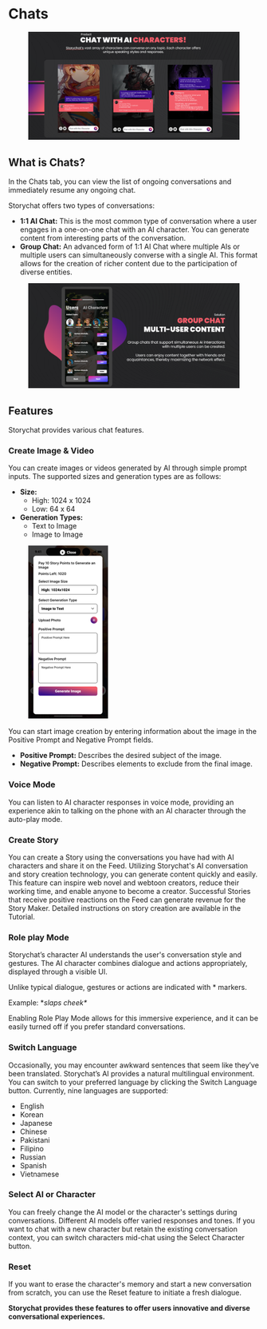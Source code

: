 # Chats

<figure><img src="../.gitbook/assets/image (2) (1) (1) (1).png" alt=""><figcaption></figcaption></figure>

## What is Chats?

In the Chats tab, you can view the list of ongoing conversations and immediately resume any ongoing chat.



Storychat offers two types of conversations:

* **1:1 AI Chat:** This is the most common type of conversation where a user engages in a one-on-one chat with an AI character. You can generate content from interesting parts of the conversation.
* **Group Chat:** An advanced form of 1:1 AI Chat where multiple AIs or multiple users can simultaneously converse with a single AI. This format allows for the creation of richer content due to the participation of diverse entities.

<figure><img src="../.gitbook/assets/image (3) (1) (1).png" alt=""><figcaption></figcaption></figure>

## Features

Storychat provides various chat features.

### Create Image & Video

You can create images or videos generated by AI through simple prompt inputs. The supported sizes and generation types are as follows:

* **Size:**
  * High: 1024 x 1024
  * Low: 64 x 64
* **Generation Types:**
  * Text to Image
  * Image to Image

<figure><img src="../.gitbook/assets/image (2) (1).png" alt="" width="160"><figcaption></figcaption></figure>



You can start image creation by entering information about the image in the Positive Prompt and Negative Prompt fields.

* **Positive Prompt:** Describes the desired subject of the image.
* **Negative Prompt:** Describes elements to exclude from the final image.



### Voice Mode

You can listen to AI character responses in voice mode, providing an experience akin to talking on the phone with an AI character through the auto-play mode.



### Create Story

You can create a Story using the conversations you have had with AI characters and share it on the Feed. Utilizing Storychat's AI conversation and story creation technology, you can generate content quickly and easily. This feature can inspire web novel and webtoon creators, reduce their working time, and enable anyone to become a creator. Successful Stories that receive positive reactions on the Feed can generate revenue for the Story Maker. Detailed instructions on story creation are available in the Tutorial.



### Role play Mode

Storychat’s character AI understands the user's conversation style and gestures. The AI character combines dialogue and actions appropriately, displayed through a visible UI.&#x20;

Unlike typical dialogue, gestures or actions are indicated with \* markers.&#x20;

Example: \*_slaps cheek\*_&#x20;

Enabling Role Play Mode allows for this immersive experience, and it can be easily turned off if you prefer standard conversations.



### Switch Language

Occasionally, you may encounter awkward sentences that seem like they’ve been translated. Storychat’s AI provides a natural multilingual environment. You can switch to your preferred language by clicking the Switch Language button. Currently, nine languages are supported:

* English
* Korean
* Japanese
* Chinese
* Pakistani
* Filipino
* Russian
* Spanish
* Vietnamese



### Select AI or Character

You can freely change the AI model or the character's settings during conversations. Different AI models offer varied responses and tones. If you want to chat with a new character but retain the existing conversation context, you can switch characters mid-chat using the Select Character button.



### Reset

If you want to erase the character's memory and start a new conversation from scratch, you can use the Reset feature to initiate a fresh dialogue.



**Storychat provides these features to offer users innovative and diverse conversational experiences.**

